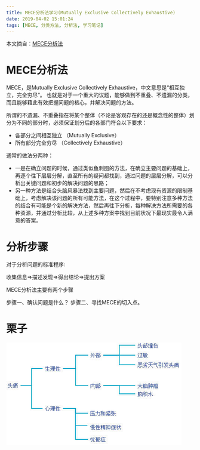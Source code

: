 ```yaml
---
title: MECE分析法学习(Mutually Exclusive Collectively Exhaustive)
date: 2019-04-02 15:01:24
tags: [MECE, 分类方法, 分析法, 学习笔记]
---
```


本文摘自：[MECE分析法](https://wiki.mbalib.com/wiki/MECE分析法)

# MECE分析法

MECE，是Mutually Exclusive Collectively Exhaustive，中文意思是“相互独立，完全穷尽”。 也就是对于一个重大的议题，能够做到不重叠、不遗漏的分类，而且能够藉此有效把握问题的核心，并解决问题的方法。

所谓的不遗漏、不重叠指在将某个整体（不论是客观存在的还是概念性的整体）划分为不同的部分时，必须保证划分后的各部门符合以下要求：

- 各部分之间相互独立 （Mutually Exclusive）
- 所有部分完全穷尽 （Collectively Exhaustive）

通常的做法分两种：

- 一是在确立问题的时候，通过类似鱼刺图的方法，在确立主要问题的基础上，再逐个往下层层分解，直至所有的疑问都找到，通过问题的层层分解，可以分析出关键问题和初步的解决问题的思路；
- 另一种方法是结合头脑风暴法找到主要问题，然后在不考虑现有资源的限制基础上，考虑解决该问题的所有可能方法，在这个过程中，要特别注意多种方法的结合有可能是个新的解决方法，然后再往下分析，每种解决方法所需要的各种资源，并通过分析比较，从上述多种方案中找到目前状况下最现实最令人满意的答案。

# 分析步骤

对于分析问题的标准程序:

收集信息=>描述发现=>得出结论=>提出方案

MECE分析法主要有两个步骤

步骤一、确认问题是什么？
步骤二、寻找MECE的切入点。

# 栗子

![](https://raw.githubusercontent.com/imonce/imgs/master/20190402150418.png)